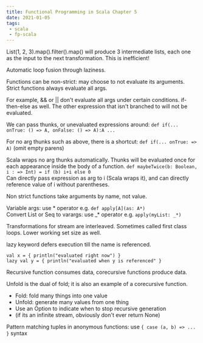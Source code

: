 ```yaml
---
title: Functional Programming in Scala Chapter 5
date: 2021-01-05
tags:
 - scala
 - fp-scala
---
```


List(1, 2, 3).map().filter().map() will produce 3 intermediate lists, each one as the input to the next transformation.
This is inefficient!

Automatic loop fusion through laziness.

Functions can be non-strict: may choose to not evaluate its arguments. Strict functions always evaluate all args.

For example, && or || don't evaluate all args under certain conditions. if-then-else as well. 
The other expression that isn't branched to will not be evaluated.

We can pass thunks, or unevaluated expressions around: `def if(... onTrue: () => A, onFalse: () => A):A ...`

For no arg thunks such as above, there is a shortcut: `def if(... onTrue: => A)` (omit empty parens)

Scala wraps no arg thunks automatically. Thunks will be evaluated once for each appearance inside the 
body of a function.
`def maybeTwice(b: Boolean, i : => Int) = if (b) i+i else 0`  
Can directly pass expression as arg to i (Scala wraps it), and can directly reference value of i without parentheses.

Non strict functions take arguments by name, not value.

Variable args: use * operator
e.g. `def apply[A](as: A*)`  
Convert List or Seq to varargs: use _* operator
e.g. `apply(myList: _*)`

Transformations for stream are interleaved. Sometimes called first class loops. 
Lower working set size as well.

lazy keyword defers execution till the name is referenced.
```
val x = { println("evaluated right now") }
lazy val y = { println("evaluated when y is referenced" }
```
Recursive function consumes data, corecursive functions produce data.

Unfold is the dual of fold; it is also an example of a corecursive function.
 - Fold: fold many things into one value
 - Unfold: generate many values from one thing
 - Use an Option to indicate when to stop recursive generation
 - (if its an infinite stream, obviously don't ever return None)
 
Pattern matching tuples in anonymous functions: use `{ case (a, b) => ... }` syntax
